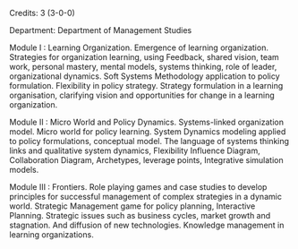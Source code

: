 Credits: 3 (3-0-0)

Department: Department of Management Studies

Module I : Learning Organization. Emergence of learning organization. Strategies for organization learning, using Feedback, shared vision, team work, personal mastery, mental models, systems thinking, role of leader, organizational dynamics. Soft Systems Methodology application to policy formulation. Flexibility in policy strategy. Strategy formulation in a learning organisation, clarifying vision and opportunities for change in a learning organization.

Module II : Micro World and Policy Dynamics. Systems-linked organization model. Micro world for policy learning. System Dynamics modeling applied to policy formulations, conceptual model. The language of systems thinking links and qualitative system dynamics, Flexibility Influence Diagram, Collaboration Diagram, Archetypes, leverage points, Integrative simulation models.

Module III : Frontiers. Role playing games and case studies to develop principles for successful management of complex strategies in a dynamic world. Strategic Management game for policy planning, Interactive Planning. Strategic issues such as business cycles, market growth and stagnation. And diffusion of new technologies. Knowledge management in learning organizations.